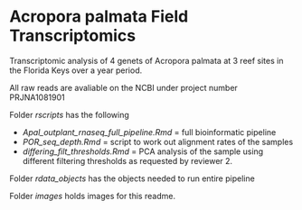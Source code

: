 # Acropora palmata Field Transcriptomics
Transcriptomic analysis of 4 genets of Acropora palmata at 3 reef sites in the Florida Keys over a year period.

All raw reads are avaliable on the NCBI under project number PRJNA1081901

Folder *rscripts* has the following
- *Apal_outplant_rnaseq_full_pipeline.Rmd* = full bioinformatic pipeline
- *POR_seq_depth.Rmd* = script to work out alignment rates of the samples
- *differing_filt_thresholds.Rmd* = PCA analysis of the sample using different filtering thresholds as requested by reviewer 2. 

Folder *rdata_objects* has the objects needed to run entire pipeline

Folder *images* holds images for this readme. 



